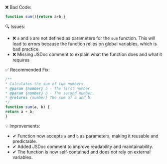 ❌ Bad Code:
```javascript
function sum(){return a+b;}
```

🔍 Issues:
* ❌ `a` and `b` are not defined as parameters for the `sum` function. This will lead to errors because the function
relies on global variables, which is bad practice.
* ❌ Missing JSDoc comment to explain what the function does and what it requires

✅ Recommended Fix:

```javascript
/**
* Calculates the sum of two numbers.
* @param {number} a - The first number.
* @param {number} b - The second number.
* @returns {number} The sum of a and b.
*/
function sum(a, b) {
return a + b;
}
```

💡 Improvements:
* ✔ Function now accepts `a` and `b` as parameters, making it reusable and predictable.
* ✔ Added JSDoc comment to improve readability and maintainability.
* ✔ The function is now self-contained and does not rely on external variables.